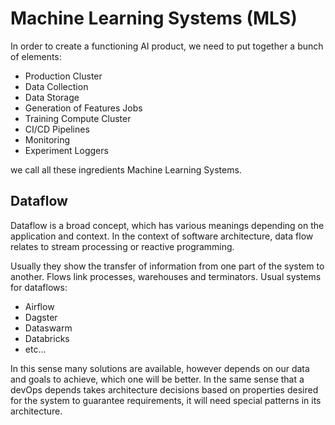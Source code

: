 # Machine Learning Systems (MLS)
 
In order to create a functioning AI product, we need to put together
a bunch of elements:
- Production Cluster
- Data Collection
- Data Storage
- Generation of Features Jobs
- Training Compute Cluster
- CI/CD Pipelines
- Monitoring
- Experiment Loggers

we call all these ingredients Machine Learning Systems.

## Dataflow

Dataflow is a broad concept, which has various meanings depending on the application and context. In the context of software architecture, data flow relates to stream processing or reactive programming. 

Usually they show the transfer of information from one part of the system to another. Flows link processes, warehouses and terminators. Usual systems for dataflows:
- Airflow
- Dagster
- Dataswarm
- Databricks
- etc...


In this sense many solutions are available, however depends on our data and goals to achieve, which one will be better. In the same sense that a devOps depends takes architecture decisions based on properties desired for the system to guarantee requirements, it will need special patterns in its architecture.




